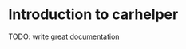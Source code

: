 # Introduction to carhelper

TODO: write [great documentation](http://jacobian.org/writing/what-to-write/)
